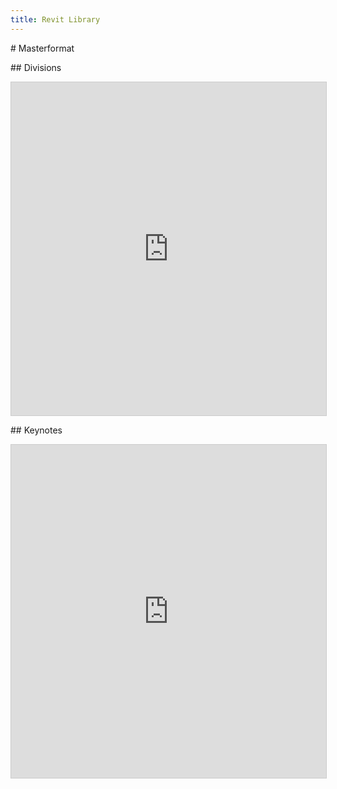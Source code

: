 ```yaml
---
title: Revit Library
---
```

#﻿ Masterformat

#﻿# Divisions
<iframe class="airtable-embed" src="https://airtable.com/embed/shrgO7JPZxGuTcO8o?backgroundColor=gray&viewControls=on" frameborder="0" onmousewheel="" width="100%" height="533" style="background: transparent; border: 1px solid #ccc;"></iframe>

##﻿ Keynotes
<iframe class="airtable-embed" src="https://airtable.com/embed/shrgO7JPZxGuTcO8o?backgroundColor=gray&viewControls=on" frameborder="0" onmousewheel="" width="100%" height="533" style="background: transparent; border: 1px solid #ccc;"></iframe>